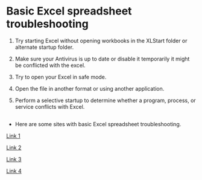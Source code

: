 # Basic Excel spreadsheet troubleshooting

1. Try starting Excel without opening workbooks in the XLStart folder or alternate startup folder.

1. Make sure your Antivirus is up to date or disable it temporarily it might be conflicted with the excel.

1. Try to open your Excel in safe mode.

1. Open the file in another format or using another application.

1. Perform a selective startup to determine whether a program, process, or service conflicts with Excel.
   ##

- Here are some sites with basic Excel spreadsheet troubleshooting.

 [Link 1](https://support.microsoft.com/en-us/office/excel-not-responding-hangs-freezes-or-stops-working-37e7d3c9-9e84-40bf-a805-4ca6853a1ff4)

 [Link 2](https://www.stellarinfo.com/blog/5-troubleshooting-methods-to-repair-excel-file/)

 [Link 3](https://support.microsoft.com/en-us/office/basic-tasks-in-excel-dc775dd1-fa52-430f-9c3c-d998d1735fca)

 [Link 4](https://spreadsheeto.com/how-to-use-excel/)

